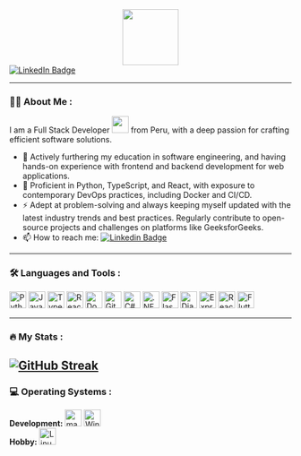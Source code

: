 <div id="header" align="center">
  <img src="https://media.giphy.com/media/M9gbBd9nbDrOTu1Mqx/giphy.gif" width="100"/>
</div>

<div id="badges">
  <a href="https://www.linkedin.com/in/sebastian-cotrina-86213a26b/">
    <img src="https://img.shields.io/badge/LinkedIn-blue?style=for-the-badge&logo=linkedin&logoColor=white" alt="LinkedIn Badge"/>
  </a>
</div>
<img src="https://komarev.com/ghpvc/?username=SebastianCotrina16&style=flat-square&color=blue" alt=""/>

---

### :man_technologist: About Me :

I am a Full Stack Developer <img src="https://media.giphy.com/media/WUlplcMpOCEmTGBtBW/giphy.gif" width="30"> from Peru, with a deep passion for crafting efficient software solutions.

- :telescope: Actively furthering my education in software engineering, and having hands-on experience with frontend and backend development for web applications.
- :seedling: Proficient in Python, TypeScript, and React, with exposure to contemporary DevOps practices, including Docker and CI/CD.
- :zap: Adept at problem-solving and always keeping myself updated with the latest industry trends and best practices. Regularly contribute to open-source projects and challenges on platforms like GeeksforGeeks.
- :mailbox: How to reach me: [![Linkedin Badge](https://img.shields.io/badge/SebastianCotrina-blue?style=flat&logo=Linkedin&logoColor=white)](https://www.linkedin.com/in/sebastian-cotrina-86213a26b/)

---

### :hammer_and_wrench: Languages and Tools :
<div>
  <img src="https://cdn.jsdelivr.net/gh/devicons/devicon/icons/python/python-original.svg" width="30" title="Python" />
  <img src="https://cdn.jsdelivr.net/gh/devicons/devicon/icons/javascript/javascript-original.svg" width="30" title="JavaScript" />
  <img src="https://cdn.jsdelivr.net/gh/devicons/devicon/icons/typescript/typescript-original.svg" width="30" title="TypeScript" />
  <img src="https://cdn.jsdelivr.net/gh/devicons/devicon/icons/react/react-original.svg" width="30" title="React" />
  <img src="https://cdn.jsdelivr.net/gh/devicons/devicon/icons/docker/docker-original.svg" width="30" title="Docker" />
  <img src="https://cdn.jsdelivr.net/gh/devicons/devicon/icons/git/git-original.svg" width="30" title="Git" />
  <img src="https://cdn.jsdelivr.net/gh/devicons/devicon/icons/csharp/csharp-original.svg" width="30" title="C#" />
  <img src="https://cdn.jsdelivr.net/gh/devicons/devicon/icons/dot-net/dot-net-original.svg" width="30" title=".NET" />
  <img src="https://cdn.jsdelivr.net/gh/devicons/devicon/icons/flask/flask-original.svg" width="30" title="Flask" />
    <img src="https://cdn.jsdelivr.net/gh/devicons/devicon/icons/django/django-plain.svg" width="30" title="Django" />
  <img src="https://cdn.jsdelivr.net/gh/devicons/devicon/icons/express/express-original.svg" width="30" title="Express" />
  <img src="https://cdn.jsdelivr.net/gh/devicons/devicon/icons/react/react-original-wordmark.svg" width="30" title="React Native" />
  <img src="https://cdn.jsdelivr.net/gh/devicons/devicon/icons/flutter/flutter-original.svg" width="30" title="Flutter" />
</div>

---

### :fire: My Stats :

## [![GitHub Streak](http://github-readme-streak-stats.herokuapp.com?user=SebastianCotrina16&theme=dark&background=000000)](https://git.io/streak-stats)

### :computer: Operating Systems :

<div>
  <b>Development:</b>
  <img src="https://cdn.jsdelivr.net/gh/devicons/devicon/icons/apple/apple-original.svg" width="30" height="30" title="macOS" />
  <img src="https://cdn.jsdelivr.net/gh/devicons/devicon/icons/windows8/windows8-original.svg" width="30" height="30" title="Windows" />
  <br>
  <b>Hobby:</b>
  <img src="https://cdn.jsdelivr.net/gh/devicons/devicon/icons/linux/linux-original.svg" width="30" height="30" title="Linux" />
</div>
